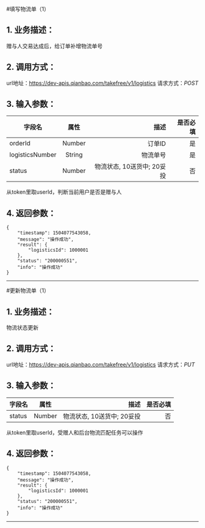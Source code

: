 #填写物流单（1）
## 1. 业务描述：
赠与人交易达成后，给订单补增物流单号

## 2. 调用方式：
url地址：https://dev-apis.qianbao.com/takefree/v1/logistics
请求方式：*POST*

## 3. 输入参数：
|字段名|属性|描述|是否必填|
|---------|:------:|------:|------------:|
|orderId|Number|订单ID|是|
|logisticsNumber|String|物流单号|是|
|status|Number|物流状态, 10送货中; 20妥投|否|
从token里取userId，判断当前用户是否是赠与人

## 4. 返回参数：
```
{
    "timestamp": 1504077543058,
    "message": "操作成功",
    "result": {
        "logisticsId": 1000001
    },
    "status": "200000551",
    "info": "操作成功"
}
```
***

#更新物流单（1）
## 1. 业务描述：
物流状态更新

## 2. 调用方式：
url地址：https://dev-apis.qianbao.com/takefree/v1/logistics
请求方式：*PUT*

## 3. 输入参数：
|字段名|属性|描述|是否必填|
|---------|:------:|------:|------------:|
|status|Number|物流状态, 10送货中; 20妥投|否|
从token里取userId，受赠人和后台物流匹配任务可以操作

## 4. 返回参数：
```
{
    "timestamp": 1504077543058,
    "message": "操作成功",
    "result": {
        "logisticsId": 1000001
    },
    "status": "200000551",
    "info": "操作成功"
}
```
***